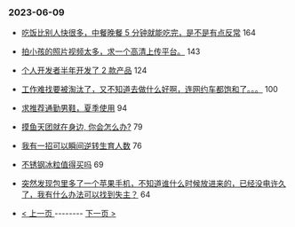 ### 2023-06-09 
- [吃饭比别人快很多，中餐晚餐 5 分钟就能吃完，是不是有点反常](https://www.v2ex.com/t/947169) 164
- [拍小孩的照片视频太多，求一个高清上传平台。](https://www.v2ex.com/t/947187) 143
- [个人开发者半年开发了 2 款产品](https://www.v2ex.com/t/947105) 124
- [工作难找要被淘汰了，又不知道去做什么好啊，连网约车都饱和了。。。](https://www.v2ex.com/t/947259) 100
- [求推荐通勤男鞋，夏季使用](https://www.v2ex.com/t/947219) 94
- [摸鱼天团就在身边, 你会怎么办?](https://www.v2ex.com/t/947230) 79
- [我有一招可以瞬间逆转生育人数](https://www.v2ex.com/t/947370) 76
- [不锈钢冰粒值得买吗](https://www.v2ex.com/t/947220) 69
- [突然发现包里多了一个苹果手机，不知道谁什么时候放进来的，已经没电许久了，我有什么办法可以找到失主？](https://www.v2ex.com/t/947160) 64 

- [ < 上一页 ](https://github.com/able8/v2ex-hot-record/blob/master/2023-06-08.md) -------- [ 下一页 > ](https://github.com/able8/v2ex-hot-record/blob/master/2023-06-10.md)